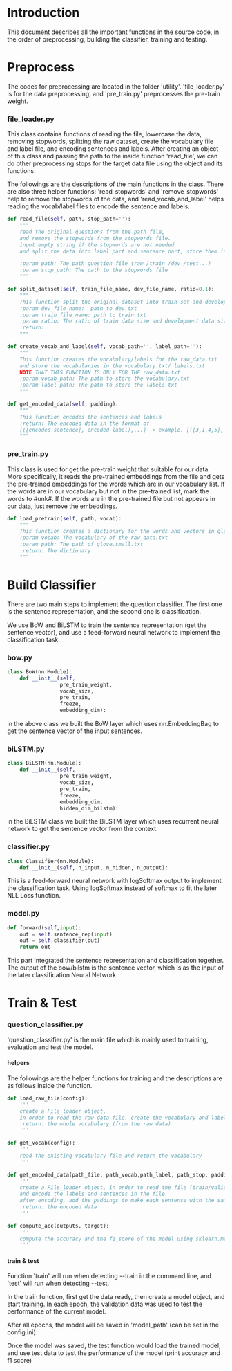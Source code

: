# Introduction
This document describes all the important functions in the source code, in the order of preprocessing, building the classifier, training and testing.

# Preprocess
The codes for preprocessing are located in the folder 'utility'. 'file_loader.py' is for the data preprocessing, and 'pre_train.py' preprocesses the pre-train weight.

### file_loader.py 

This class contains functions of reading the file, lowercase the data, removing stopwords, splitting the raw dataset, create the vocabulary file and label file, and encoding sentences and labels. After creating an object of this class and passing the path to the inside function 'read_file', we can do other preprocessing stops for the target data file using the object and its functions.

The followings are the descriptions of the main functions in the class. There are also three helper functions: 'read_stopwords' and 'remove_stopwords' help to remove the stopwords of the data, and 'read_vocab_and_label' helps reading the vocab/label files to encode the sentence and labels.

```python
def read_file(self, path, stop_path=''):
    """
    read the original questions from the path file,
    and remove the stopwords from the stopwords file.
    input empty string if the stopwords are not needed
    and split the data into label part and sentence part, store them in the object.

    :param path: The path question file (raw /train /dev /test...)
    :param stop_path: The path to the stopwords file
    """
```

```python
def split_dataset(self, train_file_name, dev_file_name, ratio=0.1):
    """
    This function split the original dataset into train set and development set
    :param dev_file_name:  path to dev.txt
    :param train_file_name: path to train.txt
    :param ratio: The ratio of train data size and development data size
    :return:
    """
```

```python
def create_vocab_and_label(self, vocab_path='', label_path=''):
    """
    This function creates the vocabulary/labels for the raw_data.txt
    and store the vocabularies in the vocabulary.txt/ labels.txt
    NOTE THAT THIS FUNCTION IS ONLY FOR THE raw_data.txt
    :param vocab_path: The path to store the vocabulary.txt
    :param label_path: The path to store the labels.txt
    """
```

```python
def get_encoded_data(self, padding):
    """
    This function encodes the sentences and labels
    :return: The encoded data in the format of
    [([encoded sentence], encoded label),...] -> example. [([3,1,4,5], 2),...]
    """
```

### pre_train.py
This class is used for get the pre-train weight that suitable for our data. More specifically, it reads the pre-trained embeddings from the file and gets the pre-trained embeddings for the words which are in our vocabulary list. If the words are in our vocabulary but not in the pre-trained list, mark the words to #unk#. If the words are in the pre-trained file but not appears in our data, just remove the embeddings.
```python
def load_pretrain(self, path, vocab):
    """
    This function creates a dictionary for the words and vectors in glove.small.txt
    :param vocab: The vocabulary of the raw_data.txt
    :param path: The path of glove.small.txt
    :return: The dictionary
    """
```

# Build Classifier

There are two main steps to implement the question classifier. The first one is the sentence representation, and the second one is classification.

We use BoW and BiLSTM to train the sentence representation (get the sentence vector), and use a feed-forward neural network to implement the classification task.

### bow.py
```python
class BoW(nn.Module):
    def __init__(self,
                 pre_train_weight,
                 vocab_size,
                 pre_train,
                 freeze,
                 embedding_dim):
```

in the above class we built the BoW layer which uses nn.EmbeddingBag to get the sentence vector of the input sentences.

### biLSTM.py
```python
class BiLSTM(nn.Module):
    def __init__(self,
                 pre_train_weight,
                 vocab_size,
                 pre_train,
                 freeze,
                 embedding_dim,
                 hidden_dim_bilstm):
```
in the BiLSTM class we built the BiLSTM layer which uses recurrent neural network to get  the sentence vector from the context.

### classifier.py
```python
class Classifier(nn.Module):
    def __init__(self, n_input, n_hidden, n_output):
```
This is a feed-forward neural network with logSoftmax output to implement the classification task. Using logSoftmax instead of softmax to fit the later NLL Loss function.

### model.py
```python
def forward(self,input):
    out = self.sentence_rep(input)
    out = self.classifier(out)
    return out
```
This part integrated the sentence representation and classification together. The output of the bow/bilstm is the sentence vector, which is as the input of the later classification Neural Network.

# Train & Test
### question_classifier.py
'question_classifier.py' is the main file which is mainly used to training, evaluation and test the model.
#### helpers
The followings are the helper functions for training and the descriptions are as follows inside the function.
```python
def load_raw_file(config):
    '''
    create a File_loader object,
    in order to read the raw data file, create the vocabulary and label file, and split the data into train set and validation set.
    :return: the whole vocabulary (from the raw data)
    '''
```

```python
def get_vocab(config):
    '''
    read the existing vocabulary file and return the vocabulary
    '''
```

```python
def get_encoded_data(path_file, path_vocab,path_label, path_stop, padding):
    '''
    create a File_loader object, in order to read the file (train/validation/test..)
    and encode the labels and sentences in the file.
    after encoding, add the paddings to make each sentence with the same length, padding=0.
    :return: the encoded data
    '''
```

```python
def compute_acc(outputs, target):
    '''
    compute the accuracy and the f1_score of the model using sklearn.metrics.
    '''
```

#### train & test
Function 'train' will run when detecting --train in the command line, and 'test' will run when detecting --test.

In the train function, first get the data ready, then create a model object, and start training. In each epoch, the validation data was used to test the performance of the current model. 

After all epochs, the model will be saved in 'model_path' (can be set in the config.ini).

Once the model was saved, the test function would load the trained model, and use test data to test the performance of the model (print accuracy and f1 score)
